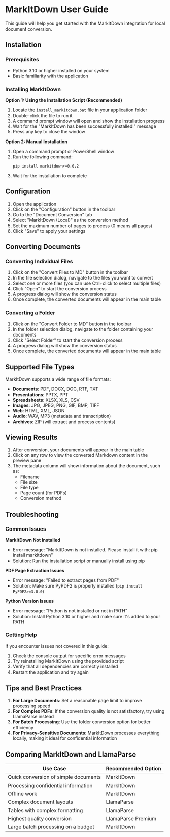 # MarkItDown User Guide

This guide will help you get started with the MarkItDown integration for local document conversion.

## Installation

### Prerequisites
- Python 3.10 or higher installed on your system
- Basic familiarity with the application

### Installing MarkItDown

**Option 1: Using the Installation Script (Recommended)**

1. Locate the `install_markitdown.bat` file in your application folder
2. Double-click the file to run it
3. A command prompt window will open and show the installation progress
4. Wait for the "MarkItDown has been successfully installed!" message
5. Press any key to close the window

**Option 2: Manual Installation**

1. Open a command prompt or PowerShell window
2. Run the following command:
   ```
   pip install markitdown>=0.0.2
   ```
3. Wait for the installation to complete

## Configuration

1. Open the application
2. Click on the "Configuration" button in the toolbar
3. Go to the "Document Conversion" tab
4. Select "MarkItDown (Local)" as the conversion method
5. Set the maximum number of pages to process (0 means all pages)
6. Click "Save" to apply your settings

## Converting Documents

### Converting Individual Files

1. Click on the "Convert Files to MD" button in the toolbar
2. In the file selection dialog, navigate to the files you want to convert
3. Select one or more files (you can use Ctrl+click to select multiple files)
4. Click "Open" to start the conversion process
5. A progress dialog will show the conversion status
6. Once complete, the converted documents will appear in the main table

### Converting a Folder

1. Click on the "Convert Folder to MD" button in the toolbar
2. In the folder selection dialog, navigate to the folder containing your documents
3. Click "Select Folder" to start the conversion process
4. A progress dialog will show the conversion status
5. Once complete, the converted documents will appear in the main table

## Supported File Types

MarkItDown supports a wide range of file formats:

- **Documents**: PDF, DOCX, DOC, RTF, TXT
- **Presentations**: PPTX, PPT
- **Spreadsheets**: XLSX, XLS, CSV
- **Images**: JPG, JPEG, PNG, GIF, BMP, TIFF
- **Web**: HTML, XML, JSON
- **Audio**: WAV, MP3 (metadata and transcription)
- **Archives**: ZIP (will extract and process contents)

## Viewing Results

1. After conversion, your documents will appear in the main table
2. Click on any row to view the converted Markdown content in the preview pane
3. The metadata column will show information about the document, such as:
   - Filename
   - File size
   - File type
   - Page count (for PDFs)
   - Conversion method

## Troubleshooting

### Common Issues

**MarkItDown Not Installed**
- Error message: "MarkItDown is not installed. Please install it with: pip install markitdown"
- Solution: Run the installation script or manually install using pip

**PDF Page Extraction Issues**
- Error message: "Failed to extract pages from PDF"
- Solution: Make sure PyPDF2 is properly installed (`pip install PyPDF2>=3.0.0`)

**Python Version Issues**
- Error message: "Python is not installed or not in PATH"
- Solution: Install Python 3.10 or higher and make sure it's added to your PATH

### Getting Help

If you encounter issues not covered in this guide:
1. Check the console output for specific error messages
2. Try reinstalling MarkItDown using the provided script
3. Verify that all dependencies are correctly installed
4. Restart the application and try again

## Tips and Best Practices

1. **For Large Documents**: Set a reasonable page limit to improve processing speed
2. **For Complex PDFs**: If the conversion quality is not satisfactory, try using LlamaParse instead
3. **For Batch Processing**: Use the folder conversion option for better efficiency
4. **For Privacy-Sensitive Documents**: MarkItDown processes everything locally, making it ideal for confidential information

## Comparing MarkItDown and LlamaParse

| Use Case | Recommended Option |
|----------|-------------------|
| Quick conversion of simple documents | MarkItDown |
| Processing confidential information | MarkItDown |
| Offline work | MarkItDown |
| Complex document layouts | LlamaParse |
| Tables with complex formatting | LlamaParse |
| Highest quality conversion | LlamaParse Premium |
| Large batch processing on a budget | MarkItDown | 